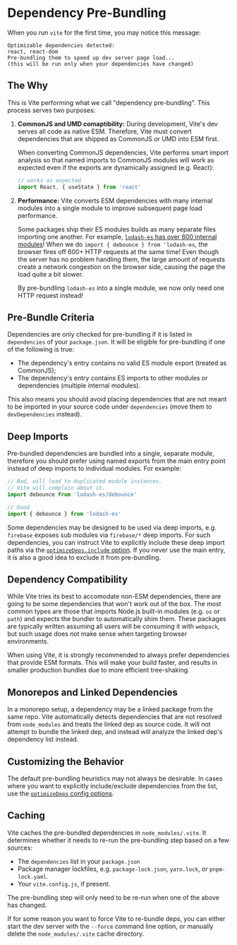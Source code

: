 # Dependency Pre-Bundling

When you run `vite` for the first time, you may notice this message:

```
Optimizable dependencies detected:
react, react-dom
Pre-bundling them to speed up dev server page load...
(this will be run only when your dependencies have changed)
```

## The Why

This is Vite performing what we call "dependency pre-bundling". This process serves two purposes:

1. **CommonJS and UMD comaptibility:** During development, Vite's dev serves all code as native ESM. Therefore, Vite must convert dependencies that are shipped as CommonJS or UMD into ESM first.

   When converting CommonJS dependencies, Vite performs smart import analysis so that named imports to CommonJS modules will work as expected even if the exports are dynamically assigned (e.g. React):

   ```js
   // works as expected
   import React, { useState } from 'react'
   ```

2. **Performance:** Vite converts ESM dependencies with many internal modules into a single module to improve subsequent page load performance.

   Some packages ship their ES modules builds as many separate files importing one another. For example, [`lodash-es` has over 600 internal modules](https://unpkg.com/browse/lodash-es/)! When we do `import { debounce } from 'lodash-es`, the browser fires off 600+ HTTP requests at the same time! Even though the server has no problem handling them, the large amount of requests create a network congestion on the browser side, causing the page the load quite a bit slower.

   By pre-bundling `lodash-es` into a single module, we now only need one HTTP request instead!

## Pre-Bundle Criteria

Dependencies are only checked for pre-bundling if it is listed in `dependencies` of your `package.json`. It will be eligible for pre-bundling if one of the following is true:

- The dependency's entry contains no valid ES module export (treated as CommonJS);
- The dependency's entry contains ES imports to other modules or dependencies (multiple internal modules).

This also means you should avoid placing dependencies that are not meant to be imported in your source code under `dependencies` (move them to `devDependencies` instead).

## Deep Imports

Pre-bundled dependencies are bundled into a single, separate module, therefore you should prefer using named exports from the main entry point instead of deep imports to individual modules. For example:

```js
// Bad, will lead to duplicated module instances.
// Vite will complain about it.
import debounce from 'lodash-es/debounce'

// Good
import { debounce } from 'lodash-es'
```

Some dependencies may be designed to be used via deep imports, e.g. `firebase` exposes sub modules via `firebase/*` deep imports. For such dependencies, you can instruct Vite to explicitly include these deep import paths via the [`optimizeDeps.include` option](http://localhost:3000/config/#optimizedeps-include). If you never use the main entry, it is also a good idea to exclude it from pre-bundling.

## Dependency Compatibility

While Vite tries its best to accomodate non-ESM dependencies, there are going to be some dependencies that won't work out of the box. The most common types are those that imports Node.js built-in modules (e.g. `os` or `path`) and expects the bundler to automatically shim them. These packages are typically written assuming all users will be consuming it with `webpack`, but such usage does not make sense when targeting browser environments.

When using Vite, it is strongly recommended to always prefer dependencies that provide ESM formats. This will make your build faster, and results in smaller production bundles due to more efficient tree-shaking.

## Monorepos and Linked Dependencies

In a monorepo setup, a dependency may be a linked package from the same repo. Vite automatically detects dependencies that are not resolved from `node_modules` and treats the linked dep as source code. It will not attempt to bundle the linked dep, and instead will analyze the linked dep's dependency list instead.

## Customizing the Behavior

The default pre-bundling heuristics may not always be desirable. In cases where you want to explicitly include/exclude dependencies from the list, use the [`optimizeDeps` config options](/config/#dep-optimization-options).

## Caching

Vite caches the pre-bundled dependencies in `node_modules/.vite`. It determines whether it needs to re-run the pre-bundling step based on a few sources:

- The `dependencies` list in your `package.json`
- Package manager lockfiles, e.g. `package-lock.json`, `yarn.lock`, or `pnpm-lock.yaml`.
- Your `vite.config.js`, if present.

The pre-bundling step will only need to be re-run when one of the above has changed.

If for some reason you want to force Vite to re-bundle deps, you can either start the dev server with the `--force` command line option, or manually delete the `node_modules/.vite` cache directory.
